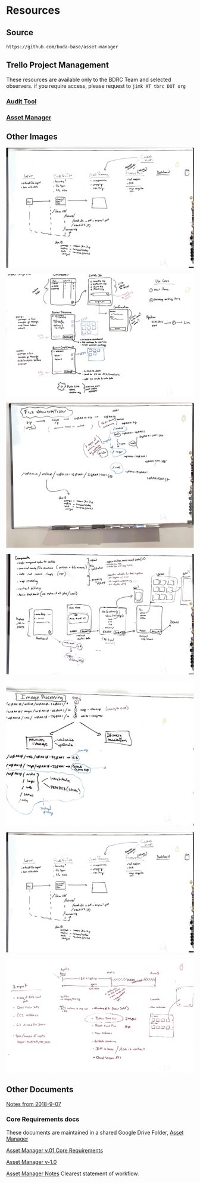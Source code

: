 # Resources
## Source
```
https://github.com/buda-base/asset-manager
```
## Trello Project Management
These resources are available only to the BDRC Team and selected observers.
if you require access, please request to `jimk AT tbrc DOT org`
### [Audit Tool](https://trello.com/b/T3j1Sbsd/audit-tool)
### [Asset Manager](https://trello.com/b/a1AAIrFl/asset-manager)

## Other Images
![App buckets](../images/2018/12/AppBuckets.png)

![Screen Shots](../images/2018/12/AppScreenShots.png)

![File Validation](../images/2018/12/FileValidation.png)

![Components](../images/2018/12/Components.png)

![Image Processing](../images/2018/12/ImageProcessing.png)

![Functions](../images/2018/12/Functions.png)

![Schedule](../images/2018/12/Schedule.png)

## Other Documents

[Notes from 2018-9-07](https://docs.google.com/document/d/13sd0Rl9ORFAXPwx0pqAnaDVw4YkvR7jMsHQT7eOPGU0/edit)

### Core Requirements docs

These documents are maintained in a shared Google Drive Folder, [Asset Manager](https://drive.google.com/open?id=1ShX0nElb5hngBWq9b9RZWTP9tsZpgreh)

[Asset Manager v.01 Core Requirements](https://docs.google.com/document/d/1oVjpQ8PWjXNLgDDaUI5H-O07iaf0RjR3Ff79AwnMluo)

[Asset Manager v-1.0](https://drive.google.com/open?id=1QvMgnUNnCYawPOplDbWkkzuWrpw0avWL3OWzf5Qxd24)

[Asset Manager Notes](https://docs.google.com/document/d/1g6YK2PQe4PNEpOcQS3aprsJMuUI37CHJdobLRl20nnY/edit?usp=sharing) Clearest statement of workflow.
